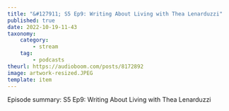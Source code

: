 ```yaml
---
title: "&#127911; S5 Ep9: Writing About Living with Thea Lenarduzzi"
published: true
date: 2022-10-19-11-43
taxonomy:
    category:
        - stream
    tag:
        - podcasts
theurl: https://audioboom.com/posts/8172892
image: artwork-resized.JPEG
template: item
---
```


Episode summary: S5 Ep9: Writing About Living with Thea Lenarduzzi

